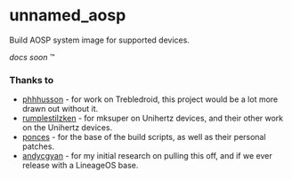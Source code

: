 # unnamed_aosp
Build AOSP system image for supported devices.

*docs soon* :tm:

### Thanks to
- [phhhusson](https://github.com/phhusson) - for work on Trebledroid, this project would be a lot more drawn out without it.
- [rumplestilzken](https://github.com/rumplestilzken) - for mksuper on Unihertz devices, and their other work on the Unihertz devices.
- [ponces](https://github.com/ponces) - for the base of the build scripts, as well as their personal patches.
- [andycgyan](https://github.com/AndyCGYan) - for my initial research on pulling this off, and if we ever release with a LineageOS base.